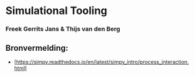 # Simulational Tooling
### Freek Gerrits Jans & Thijs van den Berg

## Bronvermelding:
- [https://simpy.readthedocs.io/en/latest/simpy_intro/process_interaction.html]